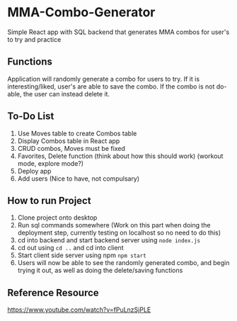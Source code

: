 # MMA-Combo-Generator
Simple React app with SQL backend that generates MMA combos for user's to try and practice

## Functions
Application will randomly generate a combo for users to try. If it is interesting/liked, user's are able to save the combo. If the combo is not do-able, the user can instead delete it. 


## To-Do List
1. Use Moves table to create Combos table 
2. Display Combos table in React app
3. CRUD combos, Moves must be fixed 
4. Favorites, Delete function (think about how this should work) (workout mode, explore mode?)
5. Deploy app 
6. Add users (Nice to have, not compulsary)


## How to run Project
1. Clone project onto desktop 
2. Run sql commands somewhere (Work on this part when doing the deployment step, currently testing on localhost so no need to do this)
3. cd into backend and start backend server using ```node index.js```
4. cd out using ```cd ..``` and cd into client
5. Start client side server using npm ```npm start```
6. Users will now be able to see the randomly generated combo, and begin trying it out, as well as doing the delete/saving functions 


## Reference Resource
https://www.youtube.com/watch?v=fPuLnzSjPLE